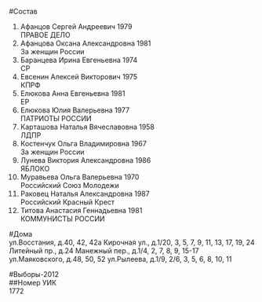 #Состав  
1. Афанцов Сергей Андреевич 1979  
    ПРАВОЕ ДЕЛО  
2. Афанцова Оксана Александровна 1981  
    За женщин России  
3. Баранцева Ирина Евгеньевна 1974  
    СР  
4. Евсенин Алексей Викторович 1975  
    КПРФ  
5. Елюкова Анна Евгеньевна 1981  
    ЕР  
6. Елюкова Юлия Валерьевна 1977  
    ПАТРИОТЫ РОССИИ  
7. Карташова Наталья Вячеславовна 1958  
    ЛДПР  
8. Костенчук Ольга Владимировна 1967  
    За женщин России  
9. Лунева Виктория Александровна 1986  
    ЯБЛОКО  
10. Муравьева Ольга Валерьевна 1970  
    Российский Союз Молодежи  
11. Раковец Наталья Александровна 1987  
    Российский Красный Крест  
12. Титова Анастасия Геннадьевна 1981  
    КОММУНИСТЫ РОССИИ  
  
#Дома  
ул.Восстания, д.40, 42, 42а Кирочная ул., д.1/20, 3, 5, 7, 9, 11, 13, 17, 19, 24 Литейный пр., д.24 Манежный пер., д.1/4, 2, 7, 8, 9, 15-17 ул.Маяковского, д.48, 50, 52 ул.Рылеева, д.1/9, 2/6, 3, 5, 6, 8, 10, 11  
  
#Выборы-2012  
##Номер УИК  
1772  
